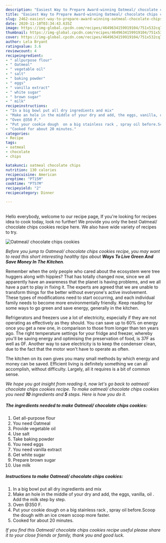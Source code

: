 ```yaml
---
description: "Easiest Way to Prepare Award-winning Oatmeal/ chocolate chips cookies"
title: "Easiest Way to Prepare Award-winning Oatmeal/ chocolate chips cookies"
slug: 2462-easiest-way-to-prepare-award-winning-oatmeal-chocolate-chips-cookies
date: 2020-11-10T03:34:43.635Z
image: https://img-global.cpcdn.com/recipes/4649634159919104/751x532cq70/oatmeal-chocolate-chips-cookies-recipe-main-photo.jpg
thumbnail: https://img-global.cpcdn.com/recipes/4649634159919104/751x532cq70/oatmeal-chocolate-chips-cookies-recipe-main-photo.jpg
cover: https://img-global.cpcdn.com/recipes/4649634159919104/751x532cq70/oatmeal-chocolate-chips-cookies-recipe-main-photo.jpg
author: Lela Bryant
ratingvalue: 3.6
reviewcount: 4
recipeingredient:
- " allpurpose flour"
- " Oatmeal"
- " vegetable oil"
- " salt"
- " baking powder"
- " eggs"
- " vanilla extract"
- " white sugar"
- " brown sugar"
- " milk"
recipeinstructions:
- "In a big bowl put all dry ingredients and mix"
- "Make an hole in the middle of your dry and add, the eggs, vanilla, oil . Add the milk step by step."
- "Oven @350 F."
- "Put your cookie dough  on a big stainless rack , spray oil before.Scoop the dough with an ice cream scoop more faster."
- "Cooked for about 20 minutes."
categories:
- Recipe
tags:
- oatmeal
- chocolate
- chips

katakunci: oatmeal chocolate chips 
nutrition: 130 calories
recipecuisine: American
preptime: "PT15M"
cooktime: "PT57M"
recipeyield: "2"
recipecategory: Dinner

---
```

<br>
Hello everybody, welcome to our recipe page, If you're looking for recipes idea to cook today, look no further! We provide you only the best Oatmeal/ chocolate chips cookies recipe here. We also have wide variety of recipes to try.
<br>


![Oatmeal/ chocolate chips cookies](https://img-global.cpcdn.com/recipes/4649634159919104/751x532cq70/oatmeal-chocolate-chips-cookies-recipe-main-photo.jpg)

<i>Before you jump to Oatmeal/ chocolate chips cookies recipe, you may want to read this short interesting healthy tips about 
<strong>Ways To Live Green And Save Money In The Kitchen</strong>.</i>
</br>

Remember when the only people who cared about the ecosystem were tree huggers along with hippies? That has totally changed now, since we all apparently have an awareness that the planet is having problems, and we all have a part to play in fixing it. The experts are agreed that we are unable to transform things for the better without everyone's active involvement. These types of modifications need to start occurring, and each individual family needs to become more environmentally friendly. Keep reading for some ways to go green and save energy, generally in the kitchen.

Refrigerators and freezers use a lot of electricity, especially if they are not operating as effectively as they should. You can save up to 60% on energy once you get a new one, in comparison to those from longer than ten years ago. The right temperature settings for your fridge and freezer, whereby you'll be saving energy and optimising the preservation of food, is 37F as well as 0F. Another way to save electricity is to keep the condenser clean, due to the fact that the motor won't have to operate as often.

The kitchen on its own gives you many small methods by which energy and money can be saved. Efficient living is definitely something we can all accomplish, without difficulty. Largely, all it requires is a bit of common sense.


<i>We hope you got insight from reading it, now let's go back to oatmeal/ chocolate chips cookies recipe. To make oatmeal/ chocolate chips cookies you need <strong>10</strong> ingredients and <strong>5</strong> steps. Here is how you do it.
</i>

##### The ingredients needed to make Oatmeal/ chocolate chips cookies:

1. Get  all-purpose flour
1. You need  Oatmeal
1. Provide  vegetable oil
1. Use  salt
1. Take  baking powder
1. You need  eggs
1. You need  vanilla extract
1. Get  white sugar
1. Prepare  brown sugar
1. Use  milk


##### Instructions to make Oatmeal/ chocolate chips cookies:

1. In a big bowl put all dry ingredients and mix
1. Make an hole in the middle of your dry and add, the eggs, vanilla, oil . Add the milk step by step.
1. Oven @350 F.
1. Put your cookie dough  on a big stainless rack , spray oil before.Scoop the dough with an ice cream scoop more faster.
1. Cooked for about 20 minutes.


<i>If you find this Oatmeal/ chocolate chips cookies recipe useful please share it to your close friends or family, thank you and good luck.</i>
